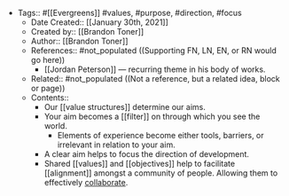 - Tags:: #[[Evergreens]] #values, #purpose, #direction, #focus
    - Date Created:: [[January 30th, 2021]]
    - Created by:: [[Brandon Toner]]
    - Author:: [[Brandon Toner]]
    - References:: #not_populated ((Supporting FN, LN, EN, or RN would go here))
        - [[Jordan Peterson]] — recurring theme in his body of works.
    - Related:: #not_populated ((Not a reference, but a related idea, block or page))
    - Contents:: 
        - Our [[value structures]] determine our aims.
        - Your aim becomes a [[filter]] on through which you see the world.
            - Elements of experience become either tools, barriers, or irrelevant in relation to your aim.
        - A clear aim helps to focus the direction of development. 
        - Shared [[values]] and [[objectives]] help to facilitate [[alignment]] amongst a community of people. Allowing them to effectively [collaborate]([[collaboration]]).
